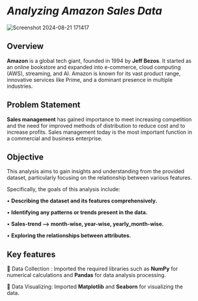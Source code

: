 # _Analyzing Amazon Sales Data_
![Screenshot 2024-08-21 171417](https://github.com/user-attachments/assets/4dec2044-5c06-437e-b751-fc29e1454612)

## Overview
**Amazon** is a global tech giant, founded in 1994 by **Jeff Bezos**. It started as an online bookstore and expanded into e-commerce, cloud computing (AWS), streaming, and AI. Amazon is known for its vast product range, innovative services like Prime, and a dominant presence in multiple industries.

## Problem Statement
**Sales management** has gained importance to meet increasing competition and the
need for improved methods of distribution to reduce cost and to increase profits. Sales management today is the most important function in a commercial and business enterprise.

## Objective
This analysis aims to gain insights and understanding from the provided dataset, particularly focusing on the relationship between various features.

Specifically, the goals of this analysis include:

• **Describing the dataset and its features comprehensively.**

• **Identifying any patterns or trends present in the data.**

• **Sales-trend --> month-wise, year-wise, yearly_month-wise.**

• **Exploring the relationships between attributes.**

## Key features
🌟 Data Collection : 
Imported the required libraries such as **NumPy** for numerical calculations and **Pandas** for data analysis processing.

🌟 Data Visualizing:
 Imported **Matplotlib** and **Seaborn** for visualizing the data.
